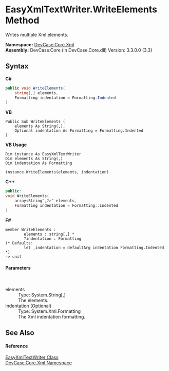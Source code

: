 # EasyXmlTextWriter.WriteElements Method 
 

Writes multiple Xml elements.

**Namespace:**&nbsp;<a href="N_DevCase_Core_Xml">DevCase.Core.Xml</a><br />**Assembly:**&nbsp;DevCase.Core (in DevCase.Core.dll) Version: 3.3.0.0 (3.3)

## Syntax

**C#**<br />
``` C#
public void WriteElements(
	string[,] elements,
	Formatting indentation = Formatting.Indented
)
```

**VB**<br />
``` VB
Public Sub WriteElements ( 
	elements As String(,),
	Optional indentation As Formatting = Formatting.Indented
)
```

**VB Usage**<br />
``` VB Usage
Dim instance As EasyXmlTextWriter
Dim elements As String(,)
Dim indentation As Formatting

instance.WriteElements(elements, indentation)
```

**C++**<br />
``` C++
public:
void WriteElements(
	array<String^,2>^ elements, 
	Formatting indentation = Formatting::Indented
)
```

**F#**<br />
``` F#
member WriteElements : 
        elements : string[,] * 
        ?indentation : Formatting 
(* Defaults:
        let _indentation = defaultArg indentation Formatting.Indented
*)
-> unit 

```


#### Parameters
&nbsp;<dl><dt>elements</dt><dd>Type: System.String[,]<br />The elements.</dd><dt>indentation (Optional)</dt><dd>Type: System.Xml.Formatting<br />The Xml indentation formatting.</dd></dl>

## See Also


#### Reference
<a href="T_DevCase_Core_Xml_EasyXmlTextWriter">EasyXmlTextWriter Class</a><br /><a href="N_DevCase_Core_Xml">DevCase.Core.Xml Namespace</a><br />